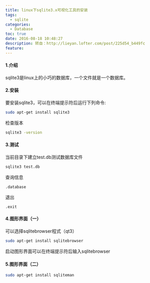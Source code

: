 ```yaml
---
title: linux下sqlite3.x可视化工具的安装
tags:
  - sqlite
categories:
  - Database
toc: true
date: 2016-08-18 10:48:27
description: 转自：http://lieyan.lofter.com/post/225d54_b449fc
feature:
---
```


#### 1.介绍
sqlite3是linux上的小巧的数据库，一个文件就是一个数据库。
#### 2.安装
要安装sqlite3，可以在终端提示符后运行下列命令:
``` bash
sudo apt-get install sqlite3
```
检查版本
``` bash
sqlite3 -version
```
#### 3.测试
当前目录下建立test.db测试数据库文件
``` bash
sqlite3 test.db
```
查询信息
```
.database
```
退出
```
.exit
```
<!-- more -->
#### 4.图形界面（一）
可以选择sqlitebrowser程式（qt3）
``` bash
sudo apt-get install sqlitebrowser
```
启动图形界面可以在终端提示符后输入sqlitebrowser

#### 5.图形界面（二）
``` bash
sudo apt-get install sqliteman
```